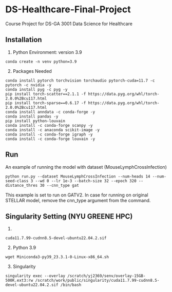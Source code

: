 # DS-Healthcare-Final-Project
Course Project for DS-GA 3001 Data Science for Healthcare

## Installation 

1. Python Environment: version 3.9
```
conda create -n venv python=3.9
```

2. Packages Needed
```
conda install pytorch torchvision torchaudio pytorch-cuda=11.7 -c pytorch -c nvidia -y
conda install pyg -c pyg -y
pip install torch-scatter==2.1.1 -f https://data.pyg.org/whl/torch-2.0.0%2Bcu117.html
pip install torch-sparse==0.6.17 -f https://data.pyg.org/whl/torch-2.0.0%2Bcu117.html 
conda install anndata -c conda-forge -y
conda install pandas -y
pip install python-louvain 
conda install -c conda-forge scanpy -y
conda install -c anaconda scikit-image -y
conda install -c conda-forge igraph -y
conda install -c conda-forge louvain -y
```

## Run 
An example of running the model with dataset (MouseLymphCrossInfection)
```
python run.py --dataset MouseLymphCrossInfection --num-heads 14 --num-seed-class 3 --wd 0 --lr 1e-3 --batch-size 32 --epoch 320 --distance_thres 30 --cnn_type gat
```
This example is set to run on GATV2. In case for running on original STELLAR model, remove the cnn_type argument from the command.


## Singularity Setting (NYU GREENE HPC)

1.
```
cuda11.7.99-cudnn8.5-devel-ubuntu22.04.2.sif
```
2. Python 3.9
```
wget Miniconda3-py39_23.3.1-0-Linux-x86_64.sh
```
3. Singularity
```
singularity exec --overlay /scratch/yj2369/senv/overlay-15GB-500K.ext3:rw /scratch/work/public/singularity/cuda11.7.99-cudnn8.5-devel-ubuntu22.04.2.sif /bin/bash
```




